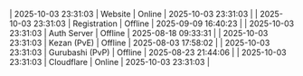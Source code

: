 | 2025-10-03 23:31:03 | Website | Online | 2025-10-03 23:31:03 |
| 2025-10-03 23:31:03 | Registration | Offline | 2025-09-09 16:40:23 |
| 2025-10-03 23:31:03 | Auth Server | Offline | 2025-08-18 09:33:31 |
| 2025-10-03 23:31:03 | Kezan (PvE) | Offline | 2025-08-03 17:58:02 |
| 2025-10-03 23:31:03 | Gurubashi (PvP) | Offline | 2025-08-23 21:44:06 |
| 2025-10-03 23:31:03 | Cloudflare | Online | 2025-10-03 23:31:03 |
